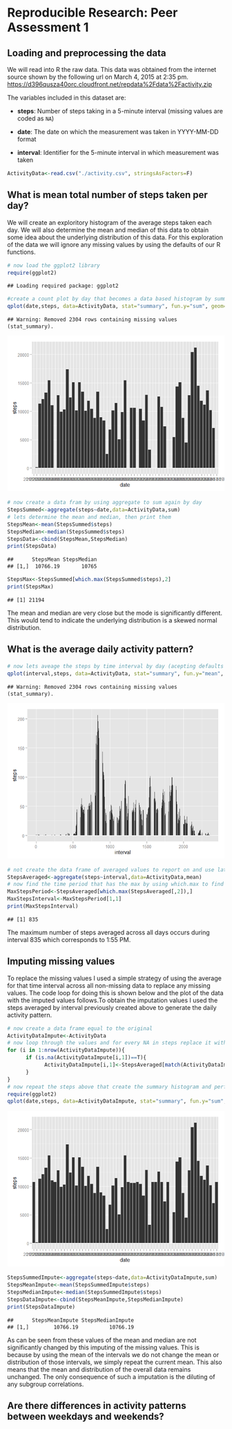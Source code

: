 # Reproducible Research: Peer Assessment 1


## Loading and preprocessing the data
We will read into R the raw data. This data was obtained from the internet source shown by the following url on March 4, 2015 at 2:35 pm.
https://d396qusza40orc.cloudfront.net/repdata%2Fdata%2Factivity.zip

The variables included in this dataset are:

* **steps**: Number of steps taking in a 5-minute interval (missing
    values are coded as `NA`)

* **date**: The date on which the measurement was taken in YYYY-MM-DD
    format

* **interval**: Identifier for the 5-minute interval in which
    measurement was taken



```r
ActivityData<-read.csv("./activity.csv", stringsAsFactors=F)
```

## What is mean total number of steps taken per day?
We will create an exploritory histogram of the average steps taken each day. We will also determine the mean and median of this data to obtain some idea about the underlying distribution of this data. For this exploration of the data we will ignore any missing values by using the defaults of our R functions.


```r
# now load the ggplot2 library
require(ggplot2)
```

```
## Loading required package: ggplot2
```

```r
#create a count plot by day that becomes a data based histogram by summing each day's steps
qplot(date,steps, data=ActivityData, stat="summary", fun.y="sum", geom="bar")
```

```
## Warning: Removed 2304 rows containing missing values (stat_summary).
```

![](PA1_template_files/figure-html/unnamed-chunk-2-1.png) 

```r
# now create a data fram by using aggregate to sum again by day
StepsSummed<-aggregate(steps~date,data=ActivityData,sum)
# lets determine the mean and median, then print them
StepsMean<-mean(StepsSummed$steps)
StepsMedian<-median(StepsSummed$steps)
StepsData<-cbind(StepsMean,StepsMedian)
print(StepsData)
```

```
##      StepsMean StepsMedian
## [1,]  10766.19       10765
```

```r
StepsMax<-StepsSummed[which.max(StepsSummed$steps),2]
print(StepsMax)
```

```
## [1] 21194
```
The mean and median are very close but the mode is significantly different. This would tend to indicate the underlying distribution is a skewed normal distribution.

## What is the average daily activity pattern?

```r
# now lets aveage the steps by time interval by day (acepting defaults means NA is ignored)
qplot(interval,steps, data=ActivityData, stat="summary", fun.y="mean", geom="bar")
```

```
## Warning: Removed 2304 rows containing missing values (stat_summary).
```

![](PA1_template_files/figure-html/unnamed-chunk-3-1.png) 

```r
# not create the data frame of averaged values to report on and use later in imputing
StepsAveraged<-aggregate(steps~interval,data=ActivityData,mean)
# now find the time period that has the max by using which.max to find the right row in our data frame we created above
MaxStepsPeriod<-StepsAveraged[which.max(StepsAveraged[,2]),]
MaxStepsInterval<-MaxStepsPeriod[1,1]
print(MaxStepsInterval)
```

```
## [1] 835
```
The maximum number of steps averaged across all days occurs during interval 835 which corresponds to 1:55 PM. 

## Imputing missing values
To replace the missing values I used a simple strategy of using the average for that time interval across all non-missing data to replace any missing values. The code loop for doing this is shown below and the plot of the data with the imputed values follows.To obtain the imputation values I used the steps averaged by interval previously created above to generate the daily activity pattern.


```r
# now create a data frame equal to the original
ActivityDataImpute<-ActivityData
# now loop through the values and for every NA in steps replace it with the average for that time period from the data frame we created above (told you we would use it later)
for (i in 1:nrow(ActivityDataImpute)){
      if (is.na(ActivityDataImpute[i,1])==T){
            ActivityDataImpute[i,1]<-StepsAveraged[match(ActivityDataImpute[i,3],StepsAveraged[,1]),2]
      }
}
# now repeat the steps above that create the summary histogram and perform the calculations to determine and then print the mean and median values
require(ggplot2)
qplot(date,steps, data=ActivityDataImpute, stat="summary", fun.y="sum", geom="bar")
```

![](PA1_template_files/figure-html/unnamed-chunk-4-1.png) 

```r
StepsSummedImpute<-aggregate(steps~date,data=ActivityDataImpute,sum)
StepsMeanImpute<-mean(StepsSummedImpute$steps)
StepsMedianImpute<-median(StepsSummedImpute$steps)
StepsDataImpute<-cbind(StepsMeanImpute,StepsMedianImpute)
print(StepsDataImpute)
```

```
##      StepsMeanImpute StepsMedianImpute
## [1,]        10766.19          10766.19
```
As can be seen from these values of the mean and median are not significantly changed by this imputing of the missing values. This is because by using the mean of the intervals we do not change the mean or distribution of those intervals, we simply repeat the current mean. This also means that the mean and distribution of the overall data remains unchanged. The only consequence of such a imputation is the diluting of any subgroup correlations.


## Are there differences in activity patterns between weekdays and weekends?
